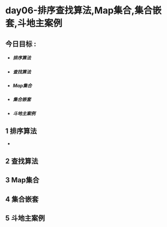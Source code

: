 # day06-排序查找算法,Map集合,集合嵌套,斗地主案例

## 今日目标 :

- ##### 排序算法

- ##### 查找算法

- ##### Map集合

- ##### 集合嵌套

- ##### 斗地主案例

## 1 排序算法

- 

## 2 查找算法

## 3 Map集合

## 4 集合嵌套

## 5 斗地主案例

